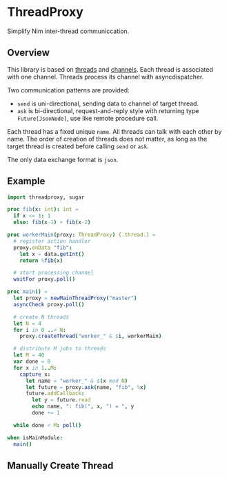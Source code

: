 # ThreadProxy

Simplify Nim inter-thread communiccation.

## Overview 

This library is based on [threads](https://nim-lang.org/docs/threads.html) and [channels](https://nim-lang.org/docs/channels.html). 
Each thread is associated with one channel. Threads process its channel with asyncdispatcher.

Two communication patterns are provided:
- `send` is uni-directional, sending data to channel of target thread.
- `ask` is bi-directional, request-and-reply style with returning type `Future[JsonNode]`, use like remote procedure call. 

Each thread has a fixed unique `name`. All threads can talk with each other by name. The order of creation of threads does not matter, as long as the target thread is created before calling `send` or `ask`.

The only data exchange format is `json`.

## Example 

```nim
import threadproxy, sugar

proc fib(x: int): int = 
  if x <= 1: 1 
  else: fib(x-1) + fib(x-2)

proc workerMain(proxy: ThreadProxy) {.thread.} =
  # register action handler
  proxy.onData "fib":
    let x = data.getInt()
    return %fib(x)

  # start processing channel
  waitFor proxy.poll()

proc main() =
  let proxy = newMainThreadProxy("master")
  asyncCheck proxy.poll()

  # create N threads
  let N = 4
  for i in 0 ..< N:
    proxy.createThread("worker_" & $i, workerMain)

  # distribute M jobs to threads
  let M = 40
  var done = 0
  for x in 1..M:
    capture x:
      let name = "worker_" & $(x mod N)
      let future = proxy.ask(name, "fib", %x)
      future.addCallback:
        let y = future.read
        echo name, ": fib(", x, ") = ", y
        done += 1

  while done < M: poll()

when isMainModule:
  main()
```

## Manually Create Thread




